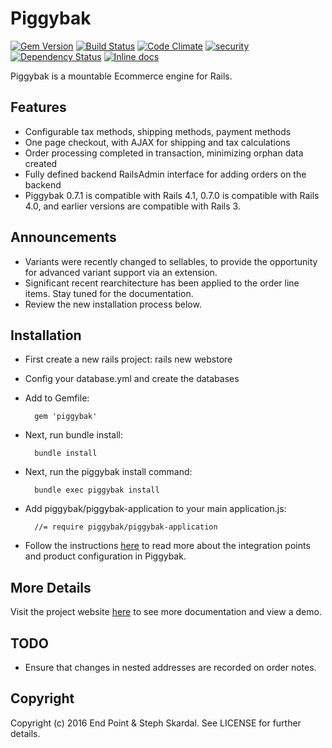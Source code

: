 # Piggybak

[![Gem Version](https://badge.fury.io/rb/piggybak.svg)](https://badge.fury.io/rb/piggybak)
[![Build Status](https://travis-ci.org/piggybak/piggybak.svg?branch=master)](https://travis-ci.org/piggybak/piggybak)
[![Code Climate](https://codeclimate.com/github/piggybak/piggybak/badges/gpa.svg)](https://codeclimate.com/github/piggybak/piggybak)
[![security](https://hakiri.io/github/piggybak/piggybak/master.svg)](https://hakiri.io/github/piggybak/piggybak/master)
[![Dependency Status](https://gemnasium.com/piggybak/piggybak.svg)](https://gemnasium.com/piggybak/piggybak)
[![Inline docs](http://inch-ci.org/github/piggybak/piggybak.svg?branch=master)](http://inch-ci.org/github/piggybak/piggybak)

Piggybak is a mountable Ecommerce engine for Rails.

## Features

* Configurable tax methods, shipping methods, payment methods
* One page checkout, with AJAX for shipping and tax calculations
* Order processing completed in transaction, minimizing orphan data created
* Fully defined backend RailsAdmin interface for adding orders on the backend
* Piggybak 0.7.1 is compatible with Rails 4.1, 0.7.0 is compatible with Rails 4.0, and earlier versions are compatible with Rails 3.

## Announcements

* Variants were recently changed to sellables, to provide the opportunity for advanced variant support via an extension.
* Significant recent rearchitecture has been applied to the order line items. Stay tuned for the documentation.
* Review the new installation process below.

## Installation

* First create a new rails project:
        rails new webstore

* Config your database.yml and create the databases

* Add to Gemfile:

        gem 'piggybak'

* Next, run bundle install:

        bundle install

* Next, run the piggybak install command:

        bundle exec piggybak install

* Add piggybak/piggybak-application to your main application.js:

        //= require piggybak/piggybak-application

* Follow the instructions [here][documentation] to read more about the integration points and product configuration in Piggybak.

[documentation]: http://www.piggybak.org/documentation.html#integration

## More Details

Visit the project website [here][project-website] to see more documentation and view a demo.

[project-website]: http://www.piggybak.org/

## TODO

* Ensure that changes in nested addresses are recorded on order notes.

## Copyright

Copyright (c) 2016 End Point & Steph Skardal. See LICENSE for further details.

